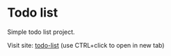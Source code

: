 # Todo list  

Simple todo list project.  

Visit site:
 <a href="https://danogo.github.io/Todo-List/" target="_blank">todo-list</a> (use CTRL+click to open in new tab)